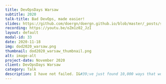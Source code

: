 ```yaml
---
title: DevOpsDays Warsaw
subtitle: 2020
talk-title: Bad DevOps, made easier!
slides: https://github.com/doergn/doergn.github.io/blob/master/_posts/slides/Bad_DevOps_DOD_Warsaw2020.pdf
recording: https://youtu.be/oZm1z02_JzI
layout: default
modal-id: 33
date: 2020-11-18
img: dod2020_warsaw.png 
thumbnail: dod2020_warsaw_thumbnail.png
alt: image-alt
project-date: November 2020
client: DevOpsDays Warsaw
category: Talk
description: I have not failed. I&#39;ve just found 10,000 ways that won&#39;t work.- Thomas A. Edison Are you planning to copycat the Spotify organization model 1:1 to your organization? Are you trying to use Kuberntes to &quot;do the DevOps thing&quot;? Are you Agile, cause you do standups? If so, this talk is for you! It&#39;s 2019, the agile manifesto was published 2001, Continuous Delivery is ~10years old, and DevOps was coined 2009. But still, -according to Gartner- over 70% of all DevOps transformations do not bring the expected outcome. Why is that? And what can we learn from them? Where and how did they fail? Dirk will show DevOps methods that do not work, work poorly or work only under certain circumstances. He showcases a broad scope of bad methods starting from sick company cultures, bad organizations, overrated software architecture, agile theaters, blind tool faith and many more. Goal is to show bad DevOps methods and explain why they don’t work (or work only under certain circumstances). This should enable attendees to identify bad DevOps methods in their daily work, so they can start improving the same. Let is all share and learn from bad DevOps :-)
---
```

